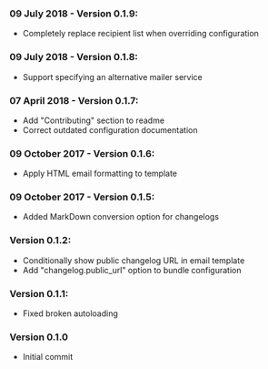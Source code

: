 ### 09 July 2018 - Version 0.1.9:
 - Completely replace recipient list when overriding configuration

### 09 July 2018 - Version 0.1.8:
 - Support specifying an alternative mailer service

### 07 April 2018 - Version 0.1.7:
 - Add "Contributing" section to readme
 - Correct outdated configuration documentation

### 09 October 2017 - Version 0.1.6:
 - Apply HTML email formatting to template

### 09 October 2017 - Version 0.1.5:
 - Added MarkDown conversion option for changelogs

### Version 0.1.2:
 - Conditionally show public changelog URL in email template
 - Add "changelog.public_url" option to bundle configuration

### Version 0.1.1:
 - Fixed broken autoloading

### Version 0.1.0
 - Initial commit
